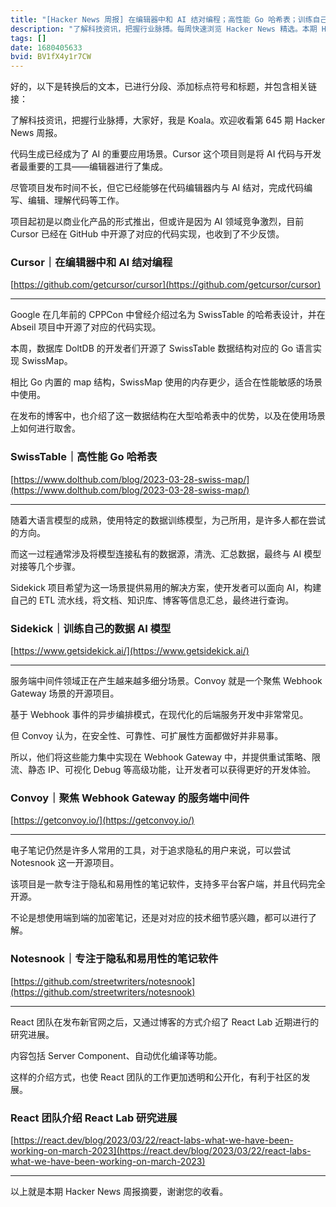 ```yaml
---
title: "[Hacker News 周报] 在编辑器中和 AI 结对编程；高性能 Go 哈希表；训练自己的 AI 模型"
description: "了解科技资讯，把握行业脉搏。每周快速浏览 Hacker News 精选。本期 Hacker Newsletter 地址:https://mailchi.mp/hackernewsletter/645"
tags: []
date: 1680405633
bvid: BV1fX4y1r7CW
---
```

好的，以下是转换后的文本，已进行分段、添加标点符号和标题，并包含相关链接：

了解科技资讯，把握行业脉搏，大家好，我是 Koala。欢迎收看第 645 期 Hacker News 周报。

代码生成已经成为了 AI 的重要应用场景。Cursor 这个项目则是将 AI 代码与开发者最重要的工具——编辑器进行了集成。

尽管项目发布时间不长，但它已经能够在代码编辑器内与 AI 结对，完成代码编写、编辑、理解代码等工作。

项目起初是以商业化产品的形式推出，但或许是因为 AI 领域竞争激烈，目前 Cursor 已经在 GitHub 中开源了对应的代码实现，也收到了不少反馈。

### Cursor｜在编辑器中和 AI 结对编程

[https://github.com/getcursor/cursor](https://github.com/getcursor/cursor)

---

Google 在几年前的 CPPCon 中曾经介绍过名为 SwissTable 的哈希表设计，并在 Abseil 项目中开源了对应的代码实现。

本周，数据库 DoltDB 的开发者们开源了 SwissTable 数据结构对应的 Go 语言实现 SwissMap。

相比 Go 内置的 map 结构，SwissMap 使用的内存更少，适合在性能敏感的场景中使用。

在发布的博客中，也介绍了这一数据结构在大型哈希表中的优势，以及在使用场景上如何进行取舍。

### SwissTable｜高性能 Go 哈希表

[https://www.dolthub.com/blog/2023-03-28-swiss-map/](https://www.dolthub.com/blog/2023-03-28-swiss-map/)

---

随着大语言模型的成熟，使用特定的数据训练模型，为己所用，是许多人都在尝试的方向。

而这一过程通常涉及将模型连接私有的数据源，清洗、汇总数据，最终与 AI 模型对接等几个步骤。

Sidekick 项目希望为这一场景提供易用的解决方案，使开发者可以面向 AI，构建自己的 ETL 流水线，将文档、知识库、博客等信息汇总，最终进行查询。

###  Sidekick｜训练自己的数据 AI 模型

[https://www.getsidekick.ai/](https://www.getsidekick.ai/)

---

服务端中间件领域正在产生越来越多细分场景。Convoy 就是一个聚焦 Webhook Gateway 场景的开源项目。

基于 Webhook 事件的异步编排模式，在现代化的后端服务开发中非常常见。

但 Convoy 认为，在安全性、可靠性、可扩展性方面都做好并非易事。

所以，他们将这些能力集中实现在 Webhook Gateway 中，并提供重试策略、限流、静态 IP、可视化 Debug 等高级功能，让开发者可以获得更好的开发体验。

### Convoy｜聚焦 Webhook Gateway 的服务端中间件

[https://getconvoy.io/](https://getconvoy.io/)

---

电子笔记仍然是许多人常用的工具，对于追求隐私的用户来说，可以尝试 Notesnook 这一开源项目。

该项目是一款专注于隐私和易用性的笔记软件，支持多平台客户端，并且代码完全开源。

不论是想使用端到端的加密笔记，还是对对应的技术细节感兴趣，都可以进行了解。

### Notesnook｜专注于隐私和易用性的笔记软件

[https://github.com/streetwriters/notesnook](https://github.com/streetwriters/notesnook)

---

React 团队在发布新官网之后，又通过博客的方式介绍了 React Lab 近期进行的研究进展。

内容包括 Server Component、自动优化编译等功能。

这样的介绍方式，也使 React 团队的工作更加透明和公开化，有利于社区的发展。

### React 团队介绍 React Lab 研究进展

[https://react.dev/blog/2023/03/22/react-labs-what-we-have-been-working-on-march-2023](https://react.dev/blog/2023/03/22/react-labs-what-we-have-been-working-on-march-2023)

---

以上就是本期 Hacker News 周报摘要，谢谢您的收看。


